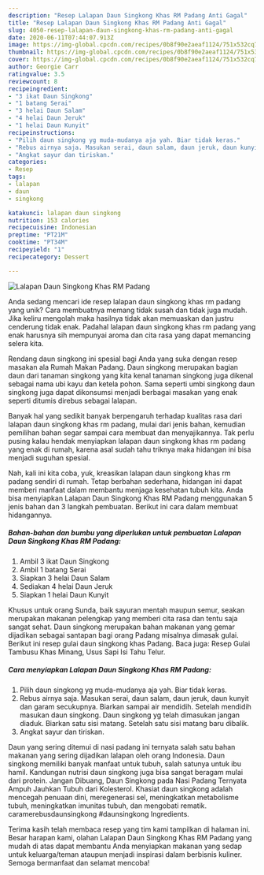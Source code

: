 ```yaml
---
description: "Resep Lalapan Daun Singkong Khas RM Padang Anti Gagal"
title: "Resep Lalapan Daun Singkong Khas RM Padang Anti Gagal"
slug: 4050-resep-lalapan-daun-singkong-khas-rm-padang-anti-gagal
date: 2020-06-11T07:44:07.913Z
image: https://img-global.cpcdn.com/recipes/0b8f90e2aeaf1124/751x532cq70/lalapan-daun-singkong-khas-rm-padang-foto-resep-utama.jpg
thumbnail: https://img-global.cpcdn.com/recipes/0b8f90e2aeaf1124/751x532cq70/lalapan-daun-singkong-khas-rm-padang-foto-resep-utama.jpg
cover: https://img-global.cpcdn.com/recipes/0b8f90e2aeaf1124/751x532cq70/lalapan-daun-singkong-khas-rm-padang-foto-resep-utama.jpg
author: Georgie Carr
ratingvalue: 3.5
reviewcount: 8
recipeingredient:
- "3 ikat Daun Singkong"
- "1 batang Serai"
- "3 helai Daun Salam"
- "4 helai Daun Jeruk"
- "1 helai Daun Kunyit"
recipeinstructions:
- "Pilih daun singkong yg muda-mudanya aja yah. Biar tidak keras."
- "Rebus airnya saja. Masukan serai, daun salam, daun jeruk, daun kunyit dan garam secukupnya. Biarkan sampai air mendidih. Setelah mendidih masukan daun singkong. Daun singkong yg telah dimasukan jangan diaduk. Biarkan satu sisi matang. Setelah satu sisi matang baru dibalik."
- "Angkat sayur dan tiriskan."
categories:
- Resep
tags:
- lalapan
- daun
- singkong

katakunci: lalapan daun singkong 
nutrition: 153 calories
recipecuisine: Indonesian
preptime: "PT21M"
cooktime: "PT34M"
recipeyield: "1"
recipecategory: Dessert

---
```



![Lalapan Daun Singkong Khas RM Padang](https://img-global.cpcdn.com/recipes/0b8f90e2aeaf1124/751x532cq70/lalapan-daun-singkong-khas-rm-padang-foto-resep-utama.jpg)

Anda sedang mencari ide resep lalapan daun singkong khas rm padang yang unik? Cara membuatnya memang tidak susah dan tidak juga mudah. Jika keliru mengolah maka hasilnya tidak akan memuaskan dan justru cenderung tidak enak. Padahal lalapan daun singkong khas rm padang yang enak harusnya sih mempunyai aroma dan cita rasa yang dapat memancing selera kita.

Rendang daun singkong ini spesial bagi Anda yang suka dengan resep masakan ala Rumah Makan Padang. Daun singkong merupakan bagian daun dari tanaman singkong yang kita kenal tanaman singkong juga dikenal sebagai nama ubi kayu dan ketela pohon. Sama seperti umbi singkong daun singkong juga dapat dikonsumsi menjadi berbagai masakan yang enak seperti ditumis direbus sebagai lalapan.

Banyak hal yang sedikit banyak berpengaruh terhadap kualitas rasa dari lalapan daun singkong khas rm padang, mulai dari jenis bahan, kemudian pemilihan bahan segar sampai cara membuat dan menyajikannya. Tak perlu pusing kalau hendak menyiapkan lalapan daun singkong khas rm padang yang enak di rumah, karena asal sudah tahu triknya maka hidangan ini bisa menjadi suguhan spesial.


Nah, kali ini kita coba, yuk, kreasikan lalapan daun singkong khas rm padang sendiri di rumah. Tetap berbahan sederhana, hidangan ini dapat memberi manfaat dalam membantu menjaga kesehatan tubuh kita. Anda bisa menyiapkan Lalapan Daun Singkong Khas RM Padang menggunakan 5 jenis bahan dan 3 langkah pembuatan. Berikut ini cara dalam membuat hidangannya.

<!--inarticleads1-->

##### Bahan-bahan dan bumbu yang diperlukan untuk pembuatan Lalapan Daun Singkong Khas RM Padang:

1. Ambil 3 ikat Daun Singkong
1. Ambil 1 batang Serai
1. Siapkan 3 helai Daun Salam
1. Sediakan 4 helai Daun Jeruk
1. Siapkan 1 helai Daun Kunyit


Khusus untuk orang Sunda, baik sayuran mentah maupun semur, seakan merupakan makanan pelengkap yang memberi cita rasa dan tentu saja sangat sehat. Daun singkong merupakan bahan makanan yang gemar dijadikan sebagai santapan bagi orang Padang misalnya dimasak gulai. Berikut ini resep gulai daun singkong khas Padang. Baca juga: Resep Gulai Tambusu Khas Minang, Usus Sapi Isi Tahu Telur. 

<!--inarticleads2-->

##### Cara menyiapkan Lalapan Daun Singkong Khas RM Padang:

1. Pilih daun singkong yg muda-mudanya aja yah. Biar tidak keras.
1. Rebus airnya saja. Masukan serai, daun salam, daun jeruk, daun kunyit dan garam secukupnya. Biarkan sampai air mendidih. Setelah mendidih masukan daun singkong. Daun singkong yg telah dimasukan jangan diaduk. Biarkan satu sisi matang. Setelah satu sisi matang baru dibalik.
1. Angkat sayur dan tiriskan.


Daun yang sering ditemui di nasi padang ini ternyata salah satu bahan makanan yang sering dijadikan lalapan oleh orang Indonesia. Daun singkong memiliki banyak manfaat untuk tubuh, salah satunya untuk ibu hamil. Kandungan nutrisi daun singkong juga bisa sangat beragam mulai dari protein. Jangan Dibuang, Daun Singkong pada Nasi Padang Ternyata Ampuh Jauhkan Tubuh dari Kolesterol. Khasiat daun singkong adalah mencegah penuaan dini, meregenerasi sel, meningkatkan metabolisme tubuh, meningkatkan imunitas tubuh, dan mengobati rematik. caramerebusdaunsingkong #daunsingkong Ingredients. 

Terima kasih telah membaca resep yang tim kami tampilkan di halaman ini. Besar harapan kami, olahan Lalapan Daun Singkong Khas RM Padang yang mudah di atas dapat membantu Anda menyiapkan makanan yang sedap untuk keluarga/teman ataupun menjadi inspirasi dalam berbisnis kuliner. Semoga bermanfaat dan selamat mencoba!
